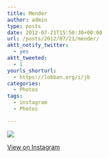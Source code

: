 ```yaml
---
title: Mender
author: admin
type: posts
date: 2012-07-21T15:50:30+00:00
url: /posts/2012/07/21/mender/
aktt_notify_twitter:
  - yes
aktt_tweeted:
  - 1
yourls_shorturl:
  - https://lobban.org/i/jb
categories:
  - Photos
tags:
  - instagram
  - Photos

---
```

![][1]

[View on Instagram][2]

 [1]: https://lobban.org/wp-content/uploads/HLIC/5ca96ba8fc7dce6e6fc9a813a6b8f91f.jpg
 [2]: http://instagr.am/p/NWTq7uKlol/